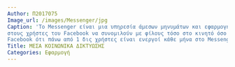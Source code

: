 ```yaml
---
Author: Π2017075
Image_url: /images/Messenger/jpg
Caption: 'To Messenger είναι μια υπηρεσία άμεσων μηνυμάτων και εφαρμογή λογισμικού που παρέχει το κείμενο και η φωνή. Το Messenger επιτρέπει
στους χρήστες του Facebook να συνομιλούν με φίλους τόσο στο κινητό όσο και στην κεντρική ιστοσελίδα. Έχει σημειωθεί, μάλιστα, από το
Facebook ότι πάνω από 1 δις χρήστες είναι ενεργοί κάθε μήνα στο Messenger. Η πρώτη του έκδοση ήταν το 2011.'
Title: ΜΕΣΑ ΚΟΙΝΩΝΙΚΑ ΔΙΚΤΥΩΣΗΣ
Categories: Εφαρμογή
---
```

